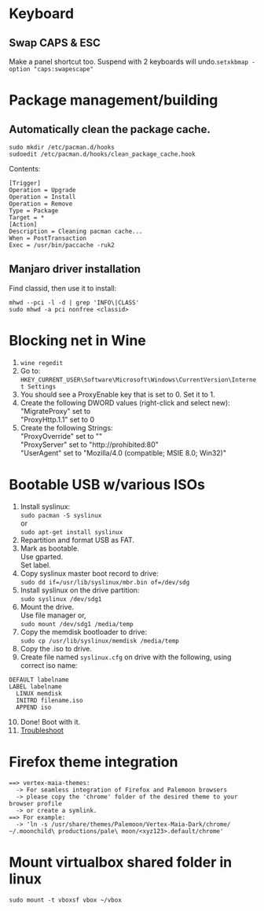 # Keyboard

## Swap CAPS & ESC
Make a panel shortcut too. Suspend with 2 keyboards will undo.`
setxkbmap -option "caps:swapescape"
`

# Package management/building

## Automatically clean the package cache.
```
sudo mkdir /etc/pacman.d/hooks
sudoedit /etc/pacman.d/hooks/clean_package_cache.hook
```
Contents:
```
[Trigger]
Operation = Upgrade
Operation = Install
Operation = Remove
Type = Package
Target = *
[Action]
Description = Cleaning pacman cache...
When = PostTransaction
Exec = /usr/bin/paccache -ruk2
```

## Manjaro driver installation
Find classid, then use it to install: 
```
mhwd --pci -l -d | grep 'INFO\|CLASS'
sudo mhwd -a pci nonfree <classid>
```

# Blocking net in Wine
1. `wine regedit`
2. Go to: `HKEY_CURRENT_USER\Software\Microsoft\Windows\CurrentVersion\Internet Settings`
3. You should see a ProxyEnable key that is set to 0. Set it to 1.
4. Create the following DWORD values (right-click and select new):  
	"MigrateProxy" set to  
	"ProxyHttp.1.1" set to 0  
5. Create the following Strings:  
	"ProxyOverride" set to "<local>"  
	"ProxyServer" set to "http://prohibited:80"  
	"UserAgent" set to "Mozilla/4.0 (compatible; MSIE 8.0; Win32)"

# Bootable USB w/various ISOs

1. Install syslinux:  
	`sudo pacman -S syslinux`  
	or  
	`sudo apt-get install syslinux`  
2. Repartition and format USB as FAT.  
3. Mark as bootable.  
	Use gparted.  
	Set label.  
4. Copy syslinux master boot record to drive:  
	`sudo dd if=/usr/lib/syslinux/mbr.bin of=/dev/sdg`  
5. Install syslinux on the drive partition:  
	`sudo syslinux /dev/sdg1`  
6. Mount the drive.  
	Use file manager or,  
	`sudo mount /dev/sdg1 /media/temp`  
7. Copy the memdisk bootloader to drive:  
	`sudo cp /usr/lib/syslinux/memdisk /media/temp`  
8. Copy the .iso to drive.  
9. Create file named `syslinux.cfg` on drive with the following, using correct iso name:
```
DEFAULT labelname
LABEL labelname
  LINUX memdisk
  INITRD filename.iso
  APPEND iso
```
10. Done! Boot with it.  
11. [Troubleshoot](http://www.syslinux.org/wiki/index.php/MEMDISK#INT_13h_access:_Not_all_images_will_complete_the_boot_process.21)

# Firefox theme integration
```
==> vertex-maia-themes:
  -> For seamless integration of Firefox and Palemoon browsers
  -> please copy the 'chrome' folder of the desired theme to your browser profile
  -> or create a symlink.
==> For example:
  -> 'ln -s /usr/share/themes/Palemoon/Vertex-Maia-Dark/chrome/ ~/.moonchild\ productions/pale\ moon/<xyz123>.default/chrome'
```

# Mount virtualbox shared folder in linux
```
sudo mount -t vboxsf vbox ~/vbox
```

